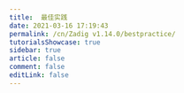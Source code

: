 ```yaml
---
title:  最佳实践
date: 2021-03-16 17:19:43
permalink: /cn/Zadig v1.14.0/bestpractice/
tutorialsShowcase: true
sidebar: true
article: false 
comment: false
editLink: false
---
```


